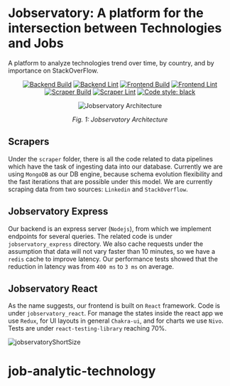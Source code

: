 # Jobservatory: A platform for the intersection between Technologies and Jobs

A platform to analyze technologies trend over time, by country, and by importance on StackOverFlow.

<p align="center">
<a href="https://github.com/dpalmasan/dev-job-analytics/actions"><img alt="Backend Build" src="https://github.com/dpalmasan/dev-job-analytics/actions/workflows/backend-build.yaml/badge.svg"></a>
<a href="https://github.com/dpalmasan/dev-job-analytics/actions"><img alt="Backend Lint" src="https://github.com/dpalmasan/dev-job-analytics/actions/workflows/backend-lint.yaml/badge.svg"></a>
<a href="https://github.com/dpalmasan/dev-job-analytics/actions"><img alt="Frontend Build" src="https://github.com/dpalmasan/dev-job-analytics/actions/workflows/frontend-build.yaml/badge.svg"></a>
<a href="https://github.com/dpalmasan/dev-job-analytics/actions"><img alt="Frontend Lint" src="https://github.com/dpalmasan/dev-job-analytics/actions/workflows/frontend-lint.yaml/badge.svg"></a>
<a href="https://github.com/dpalmasan/dev-job-analytics/actions"><img alt="Scraper Build" src="https://github.com/dpalmasan/dev-job-analytics/actions/workflows/scraper-build.yaml/badge.svg"></a>
<a href="https://github.com/dpalmasan/dev-job-analytics/actions"><img alt="Scraper Lint" src="https://github.com/dpalmasan/dev-job-analytics/actions/workflows/scraper-lint.yaml/badge.svg"></a>
<a href="https://github.com/psf/black"><img alt="Code style: black" src="https://img.shields.io/badge/code%20style-black-000000.svg"></a>
</p>

<p align="center">
<img alt="Jobservatory Architecture" src="https://gist.githubusercontent.com/dpalmasan/103d61ae06cfd3e7dee7888b391c1792/raw/6dc4d4d1dd3af3fdb29714b11cceea63c4b63f80/jobservatory-architecture.png">
</p>

<p align="center">
  <em>Fig. 1: Jobservatory Architecture</em>
</p>

## Scrapers

Under the `scraper` folder, there is all the code related to data pipelines which have the task of ingesting data into our database. Currently we are using `MongoDB` as our DB engine, because schema evolution flexibility and the fast iterations that are possible under this model. We are currently scraping data from two sources: `Linkedin` and `StackOverflow`.

## Jobservatory Express

Our backend is an express server (`Nodejs`), from which we implement endpoints for several queries. The related code is under `jobservatory_express` directory. We also cache requests under the assumption that data will not vary faster than 10 minutes, so we have a `redis` cache to improve latency. Our performance tests showed that the reduction in latency was from `400 ms` to `3 ms` on average.

## Jobservatory React

As the name suggests, our frontend is built on `React` framework. Code is under `jobservatory_react`. For manage the states inside the react app we use `Redux`, for UI layouts in general `Chakra-ui`, and for charts we use `Nivo`. Tests are under `react-testing-library` reaching 70%.

![jobservatoryShortSize](https://user-images.githubusercontent.com/4138483/133173765-4cb3c7d0-d598-4530-83d1-10e3e0708e5b.gif)
# job-analytic-technology
